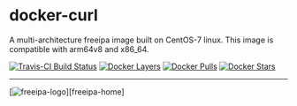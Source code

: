 [freeip-home]: https://www.freeipa.org/page/Main_Page
[travis]: https://travis-ci.org/lucashalbert/docker-freeipa
[microbadger]: https://microbadger.com/images/lucashalbert/freeipa
[dockerstore]: https://store.docker.com/community/images/lucashalbert/freeipa
# docker-curl
A multi-architecture freeipa image built on CentOS-7 linux. This image is compatible with arm64v8 and x86_64.

[![Travis-CI Build Status](https://travis-ci.org/lucashalbert/docker-freeipa.svg?branch=master)][travis]
[![Docker Layers](https://images.microbadger.com/badges/image/lucashalbert/freeipa.svg)][microbadger]
[![Docker Pulls](https://img.shields.io/docker/pulls/lucashalbert/freeipa.svg)][dockerstore]
[![Docker Stars](https://img.shields.io/docker/stars/lucashalbert/freeipa.svg)][dockerstore]

---

[![freeipa-logo](https://www.freeipa.org/images/freeipa/freeipa-logo-small.png)][freeipa-home]
